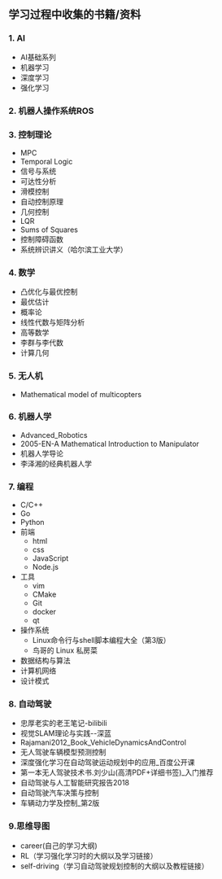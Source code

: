 ##  学习过程中收集的书籍/资料

### 1. AI

- AI基础系列
- 机器学习
- 深度学习
- 强化学习
  
### 2. 机器人操作系统ROS


### 3. 控制理论

- MPC
- Temporal Logic
- 信号与系统
- 可达性分析
- 滑模控制
- 自动控制原理
- 几何控制
- LQR
- Sums of Squares
- 控制障碍函数
- 系统辨识讲义（哈尔滨工业大学）


### 4. 数学

- 凸优化与最优控制
- 最优估计
- 概率论
- 线性代数与矩阵分析
- 高等数学
- 李群与李代数
- 计算几何


### 5. 无人机

- Mathematical model of multicopters
### 6. 机器人学

- Advanced_Robotics
- 2005-EN-A Mathematical Introduction to Manipulator
- 机器人学导论
- 李泽湘的经典机器人学


### 7. 编程

- C/C++
- Go
- Python
- 前端
  - html
  - css
  - JavaScript
  - Node.js
- 工具
  - vim
  - CMake
  - Git
  - docker
  - qt
- 操作系统
  - Linux命令行与shell脚本编程大全（第3版）
  - 鸟哥的 Linux 私房菜
- 数据结构与算法
- 计算机网络
- 设计模式

### 8. 自动驾驶

- 忠厚老实的老王笔记-bilibili
- 视觉SLAM理论与实践--深蓝
- Rajamani2012_Book_VehicleDynamicsAndControl
- 无人驾驶车辆模型预测控制
- 深度强化学习在自动驾驶运动规划中的应用_百度公开课
- 第一本无人驾驶技术书.刘少山(高清PDF+详细书签)_入门推荐
- 自动驾驶与人工智能研究报告2018
- 自动驾驶汽车决策与控制
- 车辆动力学及控制_第2版


### 9.思维导图
- career(自己的学习大纲)
- RL（学习强化学习时的大纲以及学习链接）
- self-driving（学习自动驾驶规划控制的大纲以及教程链接）
